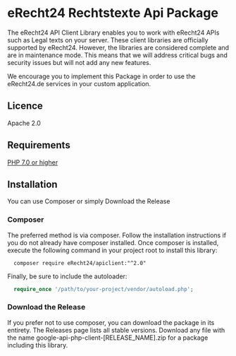 # eRecht24 Rechtstexte Api Package

The eRecht24 API Client Library enables you to work with eRecht24 APIs such as Legal texts on your server.
These client libraries are officially supported by eRecht24.
However, the libraries are considered complete and are in maintenance mode. This means that we will address critical bugs and security issues but will not add any new features.

We encourage you to implement this Package in order to use the eRecht24.de services in your custom application.

## Licence 
Apache 2.0

## Requirements
[PHP 7.0 or higher](https://www.php.net/)

## Installation
You can use Composer or simply Download the Release

### Composer

The preferred method is via composer. Follow the installation instructions if you do not already have composer installed.
Once composer is installed, execute the following command in your project root to install this library:

```shell
  composer require eRecht24/apiclient:"^2.0"
```

Finally, be sure to include the autoloader:

```php
  require_once '/path/to/your-project/vendor/autoload.php';
```

### Download the Release
If you prefer not to use composer, you can download the package in its entirety.
The Releases page lists all stable versions.
Download any file with the name google-api-php-client-[RELEASE_NAME].zip for a package including this library.